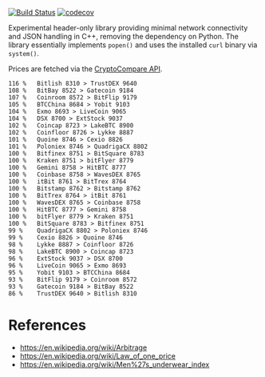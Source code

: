 [![Build Status](https://travis-ci.org/deanturpin/curly.svg?branch=master)](https://travis-ci.org/deanturpin/curly)
[![codecov](https://codecov.io/gh/deanturpin/curly/branch/master/graph/badge.svg)](https://codecov.io/gh/deanturpin/curly)

Experimental header-only library providing minimal network connectivity and JSON
handling in C++, removing the dependency on Python. The library essentially
implements ```popen()``` and uses the installed ```curl``` binary via ```system()```.

Prices are fetched via the [CryptoCompare API](https://min-api.cryptocompare.com/).

```
116 %   Bitlish 8310 > TrustDEX 9640
108 %   BitBay 8522 > Gatecoin 9184
107 %   Coinroom 8572 > BitFlip 9179
105 %   BTCChina 8684 > Yobit 9103
104 %   Exmo 8693 > LiveCoin 9065
104 %   DSX 8700 > ExtStock 9037
102 %   Coincap 8723 > LakeBTC 8900
102 %   Coinfloor 8726 > Lykke 8887
101 %   Quoine 8746 > Cexio 8826
101 %   Poloniex 8746 > QuadrigaCX 8802
100 %   Bitfinex 8751 > BitSquare 8783
100 %   Kraken 8751 > bitFlyer 8779
100 %   Gemini 8758 > HitBTC 8777
100 %   Coinbase 8758 > WavesDEX 8765
100 %   itBit 8761 > BitTrex 8764
100 %   Bitstamp 8762 > Bitstamp 8762
100 %   BitTrex 8764 > itBit 8761
100 %   WavesDEX 8765 > Coinbase 8758
100 %   HitBTC 8777 > Gemini 8758
100 %   bitFlyer 8779 > Kraken 8751
100 %   BitSquare 8783 > Bitfinex 8751
99 %    QuadrigaCX 8802 > Poloniex 8746
99 %    Cexio 8826 > Quoine 8746
98 %    Lykke 8887 > Coinfloor 8726
98 %    LakeBTC 8900 > Coincap 8723
96 %    ExtStock 9037 > DSX 8700
96 %    LiveCoin 9065 > Exmo 8693
95 %    Yobit 9103 > BTCChina 8684
93 %    BitFlip 9179 > Coinroom 8572
93 %    Gatecoin 9184 > BitBay 8522
86 %    TrustDEX 9640 > Bitlish 8310

```

# References
* https://en.wikipedia.org/wiki/Arbitrage
* https://en.wikipedia.org/wiki/Law_of_one_price
* https://en.wikipedia.org/wiki/Men%27s_underwear_index
